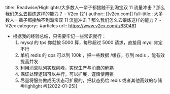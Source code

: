 title:: Readwise/Highlights/大多数人一辈子都接触不到淘宝双 11 流量冲击？那么我们怎么去锻炼这样的能力？ - V2ex (21)
author:: [[v2ex.com]]
full-title:: 大多数人一辈子都接触不到淘宝双 11 流量冲击？那么我们怎么去锻炼这样的能力？ - V2ex
category:: #articles
url:: https://www.v2ex.com/t/830461

- 根据我的经验总结，只需要牢记一些常识就行：
  1. mysql 的 tps 你就按 5000 算，每秒超过 5000 请求，直接用 myql 肯定不行
  2. 单机 redis 的 qps 可以到 100k ，把一些数据 /缓存，存到 redis ，能有效提高并发
  3. 利用消息队列实现削峰，实现生产与消费的解耦
  4. 保证处理逻辑可以并行，可以扩展，谨慎使用锁
  5. 尽量将服务做成无状态可扩展的，把状态扔给 redis 或者其他高效的存储 #Highlight #[[2022-01-25]]